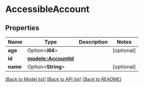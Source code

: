 # AccessibleAccount

## Properties

Name | Type | Description | Notes
------------ | ------------- | ------------- | -------------
**age** | Option<**i64**> |  | [optional]
**id** | [**models::AccountId**](AccountId.md) |  | 
**name** | Option<**String**> |  | [optional]

[[Back to Model list]](../README.md#documentation-for-models) [[Back to API list]](../README.md#documentation-for-api-endpoints) [[Back to README]](../README.md)


